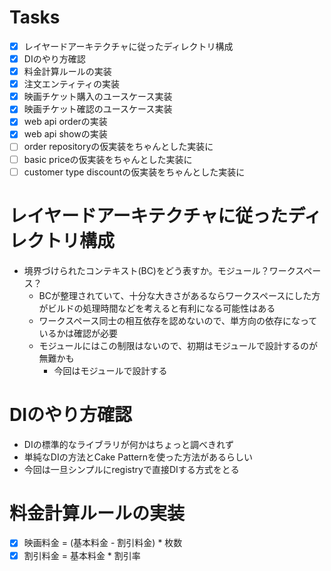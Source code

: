 # Tasks
- [x] レイヤードアーキテクチャに従ったディレクトリ構成
- [x] DIのやり方確認
- [x] 料金計算ルールの実装
- [x] 注文エンティティの実装
- [x] 映画チケット購入のユースケース実装
- [x] 映画チケット確認のユースケース実装
- [x] web api orderの実装
- [x] web api showの実装
- [ ] order repositoryの仮実装をちゃんとした実装に
- [ ] basic priceの仮実装をちゃんとした実装に
- [ ] customer type discountの仮実装をちゃんとした実装に

# レイヤードアーキテクチャに従ったディレクトリ構成
- 境界づけられたコンテキスト(BC)をどう表すか。モジュール？ワークスペース？
  - BCが整理されていて、十分な大きさがあるならワークスペースにした方がビルドの処理時間などを考えると有利になる可能性はある
  - ワークスペース同士の相互依存を認めないので、単方向の依存になっているかは確認が必要
  - モジュールにはこの制限はないので、初期はモジュールで設計するのが無難かも
    - 今回はモジュールで設計する

# DIのやり方確認 
- DIの標準的なライブラリが何かはちょっと調べきれず
- 単純なDIの方法とCake Patternを使った方法があるらしい
- 今回は一旦シンプルにregistryで直接DIする方式をとる

# 料金計算ルールの実装
- [x] 映画料金 = (基本料金 - 割引料金) * 枚数  
- [x] 割引料金 = 基本料金 * 割引率
